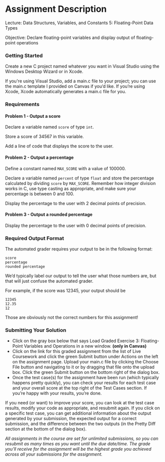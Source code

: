 # Assignment Description
Lecture: Data Structures, Variables, and Constants 5: Floating-Point Data Types

Objective: Declare floating-point variables and display output of floating-point operations

### Getting Started

Create a new C project named whatever you want in Visual Studio using the Windows Desktop Wizard or in Xcode.

If you're using Visual Studio, add a main.c file to your project; you can use the main.c template I provided on Canvas if you’d like. If you’re using Xcode, Xcode automatically generates a main.c file for you.

### Requirements

#### Problem 1 - Output a score

Declare a variable named `score` of type `int`.

Store a score of 34567 in this variable.

Add a line of code that displays the score to the user.

#### Problem 2 - Output a percentage

Define a constant named `MAX_SCORE` with a value of 100000.

Declare a variable named `percent` of type `float` and store the percentage calculated by dividing `score` by `MAX_SCORE`. Remember how integer division works in C, use type casting as appropriate, and make sure your percentage is between 0 and 100.

Display the percentage to the user with 2 decimal points of precision.

#### Problem 3 - Output a rounded percentage

Display the percentage to the user with 0 decimal points of precision.

### Required Output Format

The automated grader requires your output to be in the following format:

```
score
percentage
rounded percentage
```

We’d typically label our output to tell the user what those numbers are, but that will just confuse the automated grader.

For example, if the score was 12345, your output should be

```
12345
12.35
12
```

Those are obviously not the correct numbers for this assignment!

### Submitting Your Solution
- Click on the gray box below that says Load Graded Exercise 3: Floating-Point Variables and Operations in a new window. **(only in Canvas)**
- Click on the link for this graded assignment from the list of Live Coursework and click the green Submit button under Actions on the left on the assignment page. Upload your main.c file by clicking the Choose File button and navigating to it or by dragging that file onto the upload box. Click the green Submit button on the bottom right of the dialog box.
- Once the test case(s) for the assignment have been run (which typically happens pretty quickly), you can check your results for each test case and your overall score at the top right of the Test Cases section. If you’re happy with your results, you’re done.

If you need (or want) to improve your score, you can look at the test case results, modify your code as appropriate, and resubmit again. If you click on a specific test case, you can get additional information about the output generated by your submission, the expected output for a correct submission, and the difference between the two outputs (in the Pretty Diff section at the bottom of the dialog box).

*All assignments in the course are set for unlimited submissions, so you can resubmit as many times as you want until the due date/time. The grade you’ll receive for the assignment will be the highest grade you achieved across all your submissions for the assignment.*
<br>

